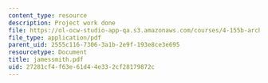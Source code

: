 ```yaml
---
content_type: resource
description: Project work done
file: https://ol-ocw-studio-app-qa.s3.amazonaws.com/courses/4-155b-architectural-design-level-iii-a-student-center-for-mit-fall-2004/27281cf4f63e61d44e332cf28179872c_jamessmith.pdf
file_type: application/pdf
parent_uid: 2555c116-7306-3a1b-2e9f-193e8ce3e695
resourcetype: Document
title: jamessmith.pdf
uid: 27281cf4-f63e-61d4-4e33-2cf28179872c
---
```

